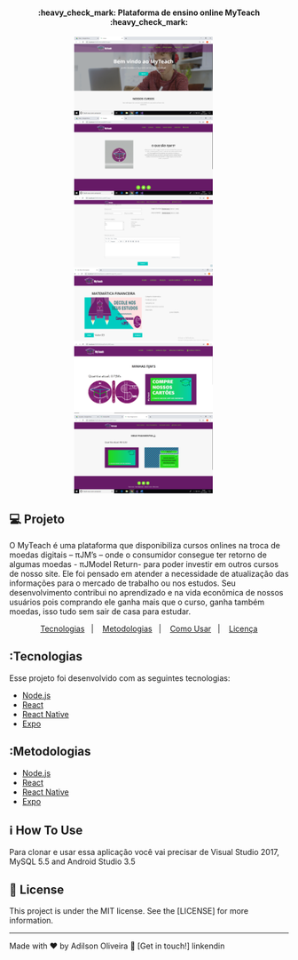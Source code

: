 <h4 align="center"> 
	:heavy_check_mark:  Plataforma de ensino online MyTeach :heavy_check_mark:
</h4>

<p align="center" vetical-aling="top">
    <img  src="MyTeach_SITE/Imagens/Curso/homeInicio.png" alt="Homepage" width="250" />&nbsp;&nbsp;&nbsp;&nbsp;&nbsp;
    <img  src="MyTeach_SITE/Imagens/Curso/moedaInicio.png" alt="Moeda PJM" width="250" />&nbsp;&nbsp;&nbsp;&nbsp;&nbsp;
    <img  src="MyTeach_SITE/Imagens/Curso/addCursos.png" alt="Adicionar Cursos" width="250" />&nbsp;&nbsp;&nbsp;&nbsp;&nbsp;
    <img  src="MyTeach_SITE/Imagens/Curso/cursoMath.png" alt="Cursos" width="250" />&nbsp;&nbsp;&nbsp;&nbsp;&nbsp;    
    <img  src="MyTeach_SITE/Imagens/Curso/imgPJM.png" alt="Interface PJM" width="250" />&nbsp;&nbsp;&nbsp;&nbsp;&nbsp;
    <img  src="MyTeach_SITE/Imagens/Curso/meusPagtos.png" alt="Meus Pagamentos" width="250" />&nbsp;&nbsp;&nbsp;&nbsp;&nbsp;
</p>

## 💻 Projeto
<p>
    O MyTeach é uma plataforma que disponibiliza cursos onlines na troca de
moedas digitais – πJM’s – onde o consumidor consegue ter retorno de algumas
moedas - πJModel Return- para poder investir em outros cursos de nosso site. Ele
foi pensado em atender a necessidade de atualização das informações para o
mercado de trabalho ou nos estudos. Seu desenvolvimento contribui no aprendizado
e na vida econômica de nossos usuários pois comprando ele ganha mais que o
curso, ganha também moedas, isso tudo sem sair de casa para estudar.<p>


<p align="center">
  <a href="#Tecnologias">Tecnologias</a>&nbsp;&nbsp;&nbsp;|&nbsp;&nbsp;&nbsp;
    <a href="#Metodologias">Metodologias</a>&nbsp;&nbsp;&nbsp;|&nbsp;&nbsp;&nbsp;
  <a href="#information_source-how-to-use">Como Usar</a>&nbsp;&nbsp;&nbsp;|&nbsp;&nbsp;&nbsp;
  <a href="#memo-license">Licença</a>
</p>

## :Tecnologias

Esse projeto foi desenvolvido com  as seguintes tecnologias:

- [Node.js](https://nodejs.org/en/) 
- [React](https://reactjs.org)
- [React Native](https://facebook.github.io/react-native/)
- [Expo](https://expo.io/)

## :Metodologias
- [Node.js](https://nodejs.org/en/) 
- [React](https://reactjs.org)
- [React Native](https://facebook.github.io/react-native/)
- [Expo](https://expo.io/)

## :information_source: How To Use

Para clonar e usar essa aplicação você vai precisar de Visual Studio 2017, MySQL 5.5 and Android Studio 3.5

## :memo: License
This project is under the MIT license. See the [LICENSE] for more information.

---

Made with ♥ by Adilson Oliveira :wave: [Get in touch!] linkendin

[VisualStudio2017]: https://visualstudio2017.com
